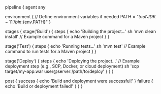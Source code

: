 pipeline {
    agent any
    
   environment {
        // Define environment variables if needed
        PATH = "${tool 'JDK-11'}/bin:${env.PATH}"
    }

  stages {
        stage('Build') {
            steps {
                echo 'Building the project...'
                sh 'mvn clean install'  // Example command for a Maven project
            }
        }
        
  stage('Test') {
            steps {
                echo 'Running tests...'
                sh 'mvn test'  // Example command to run tests for a Maven project
            }
        }
        
  stage('Deploy') {
            steps {
                echo 'Deploying the project...'
                // Example deployment step (e.g., SCP, Docker, or cloud deployment)
                sh 'scp target/my-app.war user@server:/path/to/deploy'
            }
        }
    }
    
 post {
        success {
            echo 'Build and deployment were successful!'
        }
        failure {
            echo 'Build or deployment failed!'
        }
    }
}
